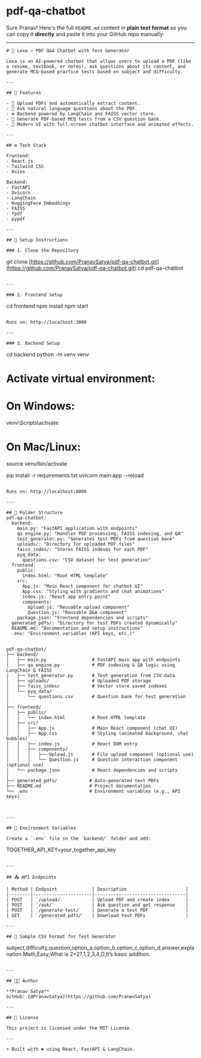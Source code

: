 # pdf-qa-chatbot
Sure Pranav! Here's the full `README.md` content in **plain text format** so you can copy it **directly** and paste it into your GitHub repo manually:

---

```
# 🤖 Lexa – PDF Q&A Chatbot with Test Generator

Lexa is an AI-powered chatbot that allows users to upload a PDF (like a resume, textbook, or notes), ask questions about its content, and generate MCQ-based practice tests based on subject and difficulty.

---

## 🧠 Features

- 📄 Upload PDFs and automatically extract content.
- 💬 Ask natural language questions about the PDF.
- ⚙️ Backend powered by LangChain and FAISS vector store.
- 📝 Generate PDF-based MCQ tests from a CSV question bank.
- 🌈 Modern UI with full-screen chatbot interface and animated effects.

---

## ⚙️ Tech Stack

Frontend:
- React.js
- Tailwind CSS
- Axios

Backend:
- FastAPI
- Uvicorn
- LangChain
- HuggingFace Embeddings
- FAISS
- fpdf
- pypdf

---

## 🚀 Setup Instructions

### 1. Clone the Repository

```

git clone [https://github.com/PranavSatya/pdf-qa-chatbot.git](https://github.com/PranavSatya/pdf-qa-chatbot.git)
cd pdf-qa-chatbot

```

---

### 2. Frontend Setup

```

cd frontend
npm install
npm start

```

Runs on: http://localhost:3000

---

### 3. Backend Setup

```

cd backend
python -m venv venv

# Activate virtual environment:

# On Windows:

venv\Scripts\activate

# On Mac/Linux:

source venv/bin/activate

pip install -r requirements.txt
uvicorn main\:app --reload

```

Runs on: http://localhost:8000

---

## 📂 Folder Structure
pdf-qa-chatbot:
  backend:
    main.py: "FastAPI application with endpoints"
    qa_engine.py: "Handles PDF processing, FAISS indexing, and QA"
    test_generator.py: "Generates test PDFs from question bank"
    uploads/: "Directory for uploaded PDF files"
    faiss_index/: "Stores FAISS indexes for each PDF"
    pyq_data:
      questions.csv: "CSV dataset for test generation"
  frontend:
    public:
      index.html: "Root HTML template"
    src:
      App.js: "Main React component for chatbot UI"
      App.css: "Styling with gradients and chat animations"
      index.js: "React app entry point"
      components:
        Upload.js: "Reusable upload component"
        Question.js: "Reusable Q&A component"
    package.json: "Frontend dependencies and scripts"
  generated_pdfs/: "Directory for test PDFs created dynamically"
  README.md: "Documentation and setup instructions"
  .env: "Environment variables (API keys, etc.)"


pdf-qa-chatbot/
├── backend/
│   ├── main.py                 # FastAPI main app with endpoints
│   ├── qa_engine.py            # PDF indexing & QA logic using LangChain & FAISS
│   ├── test_generator.py       # Test generation from CSV data
│   ├── uploads/                # Uploaded PDF storage
│   ├── faiss_index/            # Vector store saved indexes
│   └── pyq_data/
│       └── questions.csv       # Question bank for test generation
│
├── frontend/
│   ├── public/
│   │   └── index.html          # Root HTML template
│   ├── src/
│   │   ├── App.js              # Main React component (chat UI)
│   │   ├── App.css             # Styling (animated background, chat bubbles)
│   │   ├── index.js            # React DOM entry
│   │   ├── components/
│   │   │   ├── Upload.js       # File upload component (optional use)
│   │   │   └── Question.js     # Question interaction component (optional use)
│   └── package.json            # React dependencies and scripts
│
├── generated_pdfs/            # Auto-generated test PDFs
├── README.md                  # Project documentation
└── .env                       # Environment variables (e.g., API keys)


```


```

---

## 🔐 Environment Variables

Create a `.env` file in the `backend/` folder and add:

```

TOGETHER\_API\_KEY=your\_together\_api\_key

```

---

## 📤 API Endpoints

| Method | Endpoint             | Description                      |
|--------|----------------------|----------------------------------|
| POST   | `/upload/`           | Upload PDF and create index      |
| POST   | `/ask/`              | Ask question and get response    |
| POST   | `/generate-test/`    | Generate a test PDF              |
| GET    | `/generated_pdfs/`   | Download test PDFs               |

---

## 🧪 Sample CSV Format for Test Generator

```

subject,difficulty,question,option\_a,option\_b,option\_c,option\_d,answer,explanation
Math,Easy,What is 2+2?,1,2,3,4,D,It’s basic addition.

```

---

## 👨‍💻 Author

**Pranav Satya**  
GitHub: [@PranavSatya](https://github.com/PranavSatya)

---

## 📄 License

This project is licensed under the MIT License.

---

> Built with ❤️ using React, FastAPI & LangChain.
```


